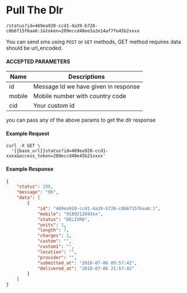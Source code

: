 # Pull The Dlr

```
/status?id=469ea920-ccd1-4a39-b728-c0b6f15f6aa6:1&token=209eccd40ee3a2e14af7fe45b2xxxx
```

You can send sms using `POST` or `GET` methods, GET method requires data should be url_encoded.

####  ACCEPTED PARAMETERS

| Name     | Descriptions |
|----------|--------------|
| id | Message Id we have given in response|
| mobile | Mobile number with country code|
| cid | Your custom id|

you can pass any of the above params to get the dlr response

#### Example Request

```curl
curl -X GET \
  '{{base_url}}status?id=469ea920-ccd1-xxxx&access_token=209eccd40e45b21xxxx'
```

#### Example Response

```json
{
    "status": 200,
    "message": "OK",
    "data": [
        {
            "id": "469ea920-ccd1-4a39-b728-c0b6f15f6aa6:1",
            "mobile": "9189212693xx",
            "status": "DELIVRD",
            "units": 1,
            "length": 7,
            "charges": 1,
            "custom": "",
            "custom1": "",
            "location": "",
            "provider": "",
            "submitted_at": "2018-07-06 09:57:42",
            "delivered_at": "2018-07-06 21:57:42"
        }
    ]
}
```